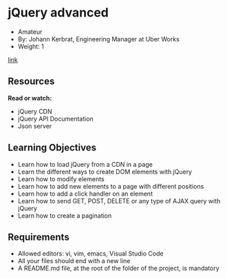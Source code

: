 # jQuery advanced
 - Amateur
 - By: Johann Kerbrat, Engineering Manager at Uber Works
 - Weight: 1

[link](https://s3.eu-west-3.amazonaws.com/hbtn.intranet/uploads/medias/2020/3/68c5f95c4e32d808cd79.jpeg?X-Amz-Algorithm=AWS4-HMAC-SHA256&X-Amz-Credential=AKIA4MYA5JM5DUTZGMZG%2F20230716%2Feu-west-3%2Fs3%2Faws4_request&X-Amz-Date=20230716T183529Z&X-Amz-Expires=86400&X-Amz-SignedHeaders=host&X-Amz-Signature=195618c7bda3b604bf4d7914a07a810b610032315ac27ec9e0cfbd8c504f7d65)

## Resources
**Read or watch:**
- jQuery CDN
- jQuery API Documentation
- Json server

## Learning Objectives
- Learn how to load jQuery from a CDN in a page
- Learn the different ways to create DOM elements with jQuery
- Learn how to modify elements
- Learn how to add new elements to a page with different positions
- Learn how to add a click handler on an element
- Learn how to send GET, POST, DELETE or any type of AJAX query with jQuery
- Learn how to create a pagination

## Requirements
- Allowed editors: vi, vim, emacs, Visual Studio Code
- All your files should end with a new line
- A README.md file, at the root of the folder of the project, is mandatory
